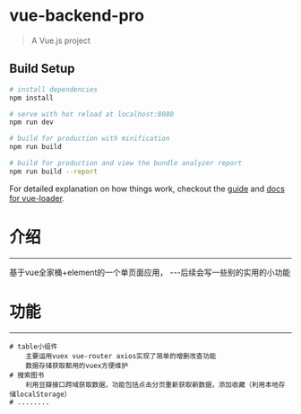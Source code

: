 # vue-backend-pro

> A Vue.js project

## Build Setup

``` bash
# install dependencies
npm install

# serve with hot reload at localhost:8080
npm run dev

# build for production with minification
npm run build

# build for production and view the bundle analyzer report
npm run build --report
```

For detailed explanation on how things work, checkout the [guide](http://vuejs-templates.github.io/webpack/) and [docs for vue-loader](http://vuejs.github.io/vue-loader).


# 介绍
---
  基于vue全家桶+element的一个单页面应用，
  ---后续会写一些别的实用的小功能
# 功能
---
	# table小组件
    	主要运用vuex vue-router axios实现了简单的增删改查功能
        数据存储获取都用的vuex方便维护
    # 搜索图书
    	利用豆瓣接口跨域获取数据，功能包括点击分页重新获取新数据，添加收藏（利用本地存储localStorage）
    # ........   
